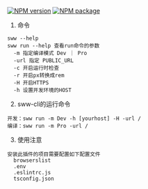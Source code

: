 [![NPM version](https://img.shields.io/npm/v/sww-cli.svg)](https://www.npmjs.com/package/sww-cli)
[![NPM package](https://img.shields.io/npm/dy/sww-cli.svg)](https://www.npmjs.com/package/sww-cli)

1. 命令

```
sww --help
sww run --help 查看run命令的参数
  -m 指定编译模式 Dev ｜ Pro
  -url 指定 PUBLIC_URL
  -c 开启运行时检查
  -r 开启px转换成rem
  -H 开启HTTPS
  -h 设置开发环境的HOST
```

2. sww-cli的运行命令

```
开发：sww run -m Dev -h [yourhost] -H -url /
编译：sww run -m Pro -url /
```

3. 使用注意

```
安装此插件的项目需要配置如下配置文件
  browserslist
  .env
  .eslintrc.js
  tsconfig.json
```
